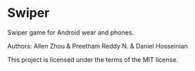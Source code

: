 # Swiper

Swiper game for Android wear and phones.

Authors: Allen Zhou & Preetham Reddy N. & Daniel Hosseinian

This project is licensed under the terms of the MIT license.